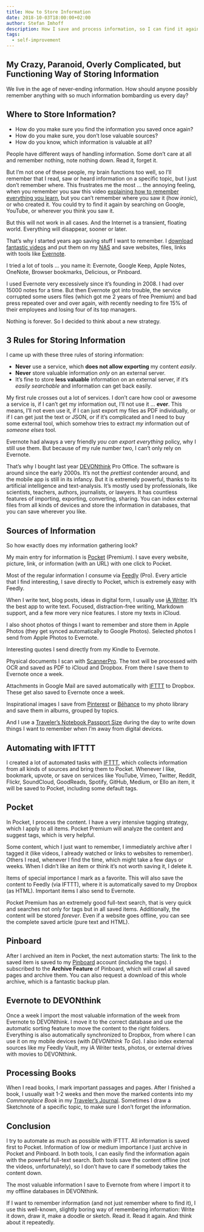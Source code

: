 ```yaml
---
title: How to Store Information
date: 2018-10-03T18:00:00+02:00
author: Stefan Imhoff
description: How I save and process information, so I can find it again quickly and store it so I can’t loose it again.
tags:
  - self-improvement
---
```


## My Crazy, Paranoid, Overly Complicated, but Functioning Way of Storing Information

We live in the age of never-ending information. How should anyone possibly remember anything with so much information bombarding us every day?

## Where to Store Information?

- How do you make sure you find the information you saved once again?
- How do you make sure, you don’t lose valuable sources?
- How do you know, which information is valuable at all?

People have different ways of handling information. Some don’t care at all and remember nothing, note nothing down. Read it, forget it.

But I’m not one of these people, my brain functions too well, so I’ll remember that I read, saw or heard information on a specific topic, but I just don’t remember where. This frustrates me the most … the annoying feeling, when you remember you saw this video [explaining how to remember everything you learn](https://youtu.be/V-UvSKe8jW4), but you can’t remember where you saw it (how _ironic_), or who created it. You could try to find it again by searching on Google, YouTube, or wherever you think you saw it.

But this will not work in all cases. And the Internet is a transient, floating world. Everything will disappear, sooner or later.

That’s why I started years ago saving stuff I want to remember. I [download fantastic videos](https://rg3.github.io/youtube-dl/) and put them on my [NAS](https://www.synology.com/) and save websites, files, links with tools like [Evernote](https://evernote.com/).

I tried a lot of tools … you name it: Evernote, Google Keep, Apple Notes, OneNote, Browser bookmarks, Delicious, or Pinboard.

I used Evernote very excessively since it’s founding in 2008. I had over 15000 notes for a time. But then Evernote got into trouble, the service corrupted some users files (which got me 2 years of free Premium) and bad press repeated over and over again, with recently needing to fire 15% of their employees and losing four of its top managers.

Nothing is forever. So I decided to think about a new strategy.

## 3 Rules for Storing Information

I came up with these three rules of storing information:

- **Never** use a service, which **does not allow exporting** my content _easily_.
- **Never** store valuable information _only_ on an external server.
- It’s fine to store **less valuable** information on an external server, if it’s _easily searchable_ and information can get back easily.

My first rule crosses out a lot of services. I don’t care how cool or awesome a service is, if I can’t get my information out, I’ll not use it … **ever**. This means, I’ll not even use it, if I can just export my files as PDF individually, or if I can get just the text or JSON, or if it’s complicated and I need to buy some external tool, which somehow tries to extract _my_ information out of _someone elses_ tool.

Evernote had always a very friendly _you can export everything_ policy, why I still use them. But because of my rule number two, I can’t only rely on Evernote.

That’s why I bought last year [DEVONthink](https://www.devontechnologies.com/apps/devonthink) Pro Office. The software is around since the early 2000s. It’s not the _prettiest_ contender around, and the mobile app is still in its infancy. But it is extremely powerful, thanks to its artificial intelligence and text-analysis. It’s mostly used by professionals, like scientists, teachers, authors, journalists, or lawyers. It has countless features of importing, exporting, converting, sharing. You can index external files from all kinds of devices and store the information in databases, that you can save wherever you like.

## Sources of Information

So how exactly does my information gathering look?

My main entry for information is [Pocket](https://getpocket.com/) (Premium). I save every website, picture, link, or information (with an URL) with one click to Pocket.

Most of the regular information I consume via [Feedly](https://feedly.com/) (Pro). Every article that I find interesting, I save directly to Pocket, which is extremely easy with Feedly.

When I write text, blog posts, ideas in digital form, I usually use [iA Writer](https://ia.net/writer). It’s the best app to write text. Focused, distraction-free writing, Markdown support, and a few more very nice features. I store my texts in iCloud.

I also shoot photos of things I want to remember and store them in Apple Photos (they get synced automatically to Google Photos). Selected photos I send from Apple Photos to Evernote.

Interesting quotes I send directly from my Kindle to Evernote.

Physical documents I scan with [ScannerPro](https://readdle.com/scannerpro). The text will be processed with OCR and saved as PDF to iCloud and Dropbox. From there I save them to Evernote once a week.

Attachments in Google Mail are saved automatically with [IFTTT](https://ifttt.com/) to Dropbox. These get also saved to Evernote once a week.

Inspirational images I save from [Pinterest](https://www.pinterest.de/) or [Bēhance](https://www.behance.net/) to my photo library and save them in albums, grouped by topics.

And I use a [Traveler’s Notebook Passport Size](https://www.travelers-company.com/products/trnote/starter-kit-passport) during the day to write down things I want to remember when I’m away from digital devices.

## Automating with IFTTT

I created a lot of automated tasks with [IFTTT](https://ifttt.com/), which collects information from all kinds of sources and bring them to Pocket. Whenever I like, bookmark, upvote, or save on services like YouTube, Vimeo, Twitter, Reddit, Flickr, SoundCloud, GoodReads, Spotify, GitHub, Medium, or Ello an item, it will be saved to Pocket, including some default tags.

## Pocket

In Pocket, I process the content. I have a very intensive tagging strategy, which I apply to all items. Pocket Premium will analyze the content and suggest tags, which is very helpful.

Some content, which I just want to remember, I immediately archive after I tagged it (like videos, I already watched or links to websites to remember). Others I read, whenever I find the time, which might take a few days or weeks. When I didn’t like an item or think it’s not worth saving it, I delete it.

Items of special importance I mark as a favorite. This will also save the content to Feedly (via IFTTT), where it is automatically saved to my Dropbox (as HTML). Important items I also send to Evernote.

Pocket Premium has an extremely good full-text search, that is very quick and searches not only for tags but in all saved items. Additionally, the content will be stored _forever_. Even if a website goes offline, you can see the complete saved article (pure text and HTML).

## Pinboard

After I archived an item in Pocket, the next automation starts: The link to the saved item is saved to my [Pinboard](https://pinboard.in/u:kogakure/) account (including the tags). I subscribed to the **Archive Feature** of Pinboard, which will crawl all saved pages and archive them. You can also request a download of this whole archive, which is a fantastic backup plan.

## Evernote to DEVONthink

Once a week I import the most valuable information of the week from Evernote to DEVONthink. I move it to the correct database and use the automatic sorting feature to move the content to the right folders. Everything is also automatically synchronized to Dropbox, from where I can use it on my mobile devices (with _DEVONthink To Go_). I also index external sources like my Feedly Vault, my iA Writer texts, photos, or external drives with movies to DEVONthink.

## Processing Books

When I read books, I mark important passages and pages. After I finished a book, I usually wait 1-2 weeks and then move the marked contents into my _Commonplace Book_ in my [Traveler’s Journal](https://www.travelers-company.com/products/trnote/starter-kit-regular). Sometimes I draw a Sketchnote of a specific topic, to make sure I don’t forget the information.

## Conclusion

I try to automate as much as possible with IFTTT. All information is saved first to Pocket. Information of low or medium importance I just archive in Pocket and Pinboard. In both tools, I can easily find the information again with the powerful full-text search. Both tools save the content offline (not the videos, unfortunately), so I don’t have to care if somebody takes the content down.

The most valuable information I save to Evernote from where I import it to my offline databases in DEVONthink.

If I want to remember information (and not just remember where to find it), I use this well-known, slightly boring way of remembering information: Write it down, draw it, make a doodle or sketch. Read it. Read it again. And think about it repeatedly.
